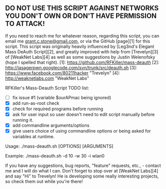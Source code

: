 DO NOT USE THIS SCRIPT AGAINST NETWORKS YOU DON'T OWN OR DON'T HAVE PERMISSION TO ATTACK!
-----------------------------------------------------------------------------------------

If you need to reach me for whatever reason, regarding this script, you can email me <grant.c.stone@gmail.com>, or via the GitHub [page][1] for this script. This script was originally heavily influenced by [Leg3nd's Elegant Mass DeAuth Script][2], and greatly improved with help from [Trevelyn][3] of [WeakNet Labs][4] as well as some suggestions by Justin Welenofsky (hope I spelled that right).
[1]: https://github.com/RFKiller/mass-deauth
[2]: http://jasagerpwn.googlecode.com/svn/trunk/src/deauth.sh
[3]: https://www.facebook.com/80211hacker "Trevelyn"
[4]: http://weaknetlabs.com "WeakNet Labs"

RFKiller's Mass-Deauth Script TODO list:
- [ ] fix issue #1 (variable $ourAPmac being ignored)
- [x] add run-as-root check
- [x] check for required programs before running
- [x] ask for user input so user doesn't need to edit script manually before running it.
- [x] add commandline arguments/options
- [x] give users choice of using commandline options or being asked for variables at runtime.

Usage: ./mass-deauth.sh [OPTIONS] [ARGUMENTS]

Example: ./mass-deauth.sh -d 10 -w 30 -i wlan0

If you have any suggestions, bug reports, "feature" requests, etc., - contact me and I will do what I can. Don't forget to stop over at [WeakNet Labs][4] and say "Hi" to Trevelyn! He is developing some really interesting projects, so check them out while you're there!

